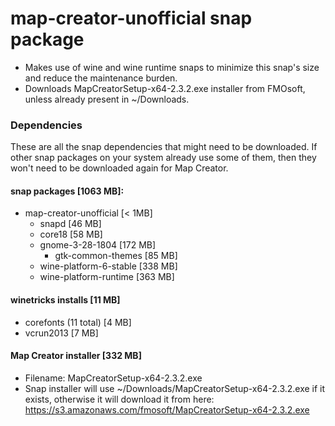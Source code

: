 # map-creator-unofficial snap package

- Makes use of wine and wine runtime snaps to minimize this snap's size and reduce the maintenance burden.
- Downloads MapCreatorSetup-x64-2.3.2.exe installer from FMOsoft, unless already present in ~/Downloads.

### Dependencies

These are all the snap dependencies that might need to be downloaded. If other snap
packages on your system already use some of them, then they won't need to be
downloaded again for Map Creator.

#### snap packages [1063 MB]:

- map-creator-unofficial [< 1MB]
  - snapd [46 MB]
  - core18 [58 MB]
  - gnome-3-28-1804 [172 MB]
    - gtk-common-themes [85 MB]
  - wine-platform-6-stable [338 MB]
  - wine-platform-runtime [363 MB]

#### winetricks installs [11 MB]

- corefonts (11 total) [4 MB]
- vcrun2013 [7 MB]

#### Map Creator installer [332 MB]

- Filename: MapCreatorSetup-x64-2.3.2.exe
- Snap installer will use ~/Downloads/MapCreatorSetup-x64-2.3.2.exe if it exists, otherwise it
  will download it from here: https://s3.amazonaws.com/fmosoft/MapCreatorSetup-x64-2.3.2.exe
